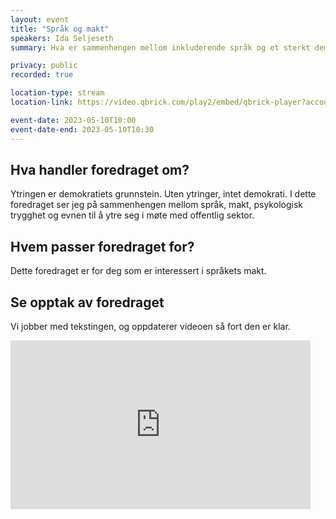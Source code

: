 ```yaml
---
layout: event
title: "Språk og makt"
speakers: Ida Seljeseth
summary: Hva er sammenhengen mellom inkluderende språk og et sterkt demokrati?

privacy: public
recorded: true

location-type: stream
location-link: https://video.qbrick.com/play2/embed/qbrick-player?accountId=763558&mediaId=3816e1e6-2fc4-4fa4-a33c-d5a7503c8ee4&configId=qbrick-player&pageStyling=adaptive&autoplay=false&repeat=false&sharing=true&download=false&volume

event-date: 2023-05-10T10:00
event-date-end: 2023-05-10T10:30
---
```

## Hva handler foredraget om?
Ytringen er demokratiets grunnstein. Uten ytringer, intet demokrati. I dette foredraget ser jeg på sammenhengen mellom språk, makt, psykologisk trygghet og evnen til å ytre seg i møte med offentlig sektor. 

## Hvem passer foredraget for?
Dette foredraget er for deg som er interessert i språkets makt.

## Se opptak av foredraget

Vi jobber med tekstingen, og oppdaterer videoen så fort den er klar.

<iframe title="Video: Språk og makt med Ida Seljeseth" src="https://video.qbrick.com/play2/embed/qbrick-player?accountId=763558&mediaId=5b835cf1-0fb8-45b1-b13d-fb77c6335480&configId=qbrick-player&pageStyling=adaptive&autoplay=false&repeat=false&sharing=true&download=false&volume" allowFullScreen="true" frameborder="0" border="0" height="270" width="480"></iframe>
